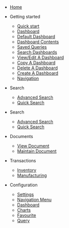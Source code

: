 - [Home](/)

- Getting started

  - [Quick start](/quickstart/)
  - [Dashboard](/dashboard/)
   - [Default Dashboard](/dashboard/?id=default-dashboard)
   - [Dashboard Contents](/dashboard/?id=dashboard-contents)
   - [Saved Queries](/dashboard/?id=saved-queries-in-dashboard)
   - [Search Dashboards](/dashboard/?id=search-dashboards)
   - [View/Edit A Dashboard](/dashboard/?id=viewedit-a-dashboard)
   - [Copy A Dashboard](/dashboard/?id=copy-a-dashboard)
   - [Delete A Dashboard](/dashboard/?id=delete-a-dashboard)
   - [Create A Dashboard](/dashboard/?id=create-a-new-dashboard)
  - [Navigation](/navigation/)

- Search
  - [Advanced Search](/search/)
  - [Quick Search](/search/?id=quick-search)
  
- Search
  - [Advanced Search](/search/)
  - [Quick Search](/search/?id=quick-search)
  
- Documents
  - [View Document](/document/?id=view-document)
  - [Maintain Document](/document/?id=maintain-document)

- Transactions
  - [Inventory](/transaction/?id=inventory-transactions)
  - [Manufacturing](/transaction/?id=manufacturing-transactions)

- Configuration
  - [Settings](/configuration/?id=inventory-transactions) 
  - [Navigation Menu](/configuration/?id=navigation-menu)
  - [Dashboard](/configuration/?id=dashboard) 
  - [Charts](/configuration/?id=charts)
  - [Favourite](/configuration/?id=favourite)
  - [Query](/configuration/?id=query)